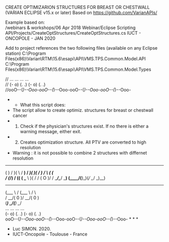 
   CREATE OPTIMIZARION STRUCTURES FOR BREAST OR CHESTWALL (VARIAN ECLIPSE v15.x or later)
    Based on https://github.com/VarianAPIs/

Example based on:   
    /webinars & workshops/06 Apr 2018 Webinar/Eclipse Scripting API/Projects/CreateOptStructures/CreateOptStructures.cs
     IUCT - ONCOPOLE   - JAN 2020



 Add to project references the two following files (available on any Eclipse station)
 C:\Program Files(x86)\Varian\RTM\15.6\esapi\API\VMS.TPS.Common.Model.API
 C:\Program Files(x86)\Varian\RTM\15.6\esapi\API\VMS.TPS.Common.Model.Types


//     ...           ...           ...           ...                                                                 
//    (- o)         (. .)         (- o)         (. .)                                                                
//ooO--(_)--Ooo-ooO--(_)--Ooo-ooO--(_)--Ooo-ooO--(_)--Ooo-

 
 * *  What this script does:
 *  The script allow to create optimiz. structures for breast or chestwall cancer
 *  1. Check if the physician's structures exist. If no there is either a warning message, either exit.
 *  2. Creates optimization structure. All PTV are converted to high resolution
 *  Warning : it is not possible to combine 2 structures with differnet resolution
 
 
  
 
 
 __    _  _   ___    ____  __  _  _   __   __ _ 
(  )  / )( \ / __)  / ___)(  )( \/ ) /  \ (  ( \
/ (_/\) \/ (( (__   \___ \ )( / \/ \(  O )/    /
\____/\____/ \___)  (____/(__)\_)(_/ \__/ \_)__)
 ____   __  ____   __                           
(___ \ /  \(___ \ /  \                          
 / __/(  0 )/ __/(  0 )                         
(____) \__/(____) \__/                          
     ...           ...           ...           ...                                                                 
    (- o)         (. .)         (- o)         (. .)                                                                
ooO--(_)--Ooo-ooO--(_)--Ooo-ooO--(_)--Ooo-ooO--(_)--Ooo-
 * 
 * 
 * 
 * Luc SIMON. 2020. 
 * IUCT-Oncopole - Toulouse - France
 
